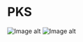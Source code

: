 # PKS

![Image alt](https://github.com/NikaSof/PKS/raw/master/PKS/pr_1_1.png)
![Image alt](https://github.com/{NikaSof}/{PKS}/raw/{master}/pr_1_2.png)
